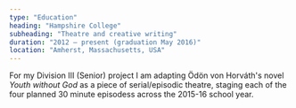 ```yaml
---
type: "Education"
heading: "Hampshire College"
subheading: "Theatre and creative writing"
duration: "2012 – present (graduation May 2016)"
location: "Amherst, Massachusetts, USA"
---
```


For my Division III (Senior) project I am adapting Ödön von Horváth's novel _Youth without God_ as a piece of serial/episodic theatre, staging each of the four planned 30 minute episodess across the 2015-16 school year.
